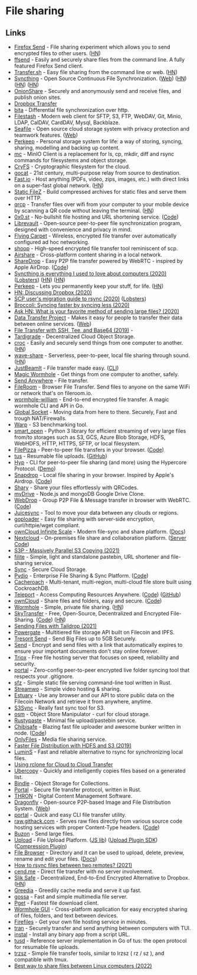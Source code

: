 # File sharing

## Links

- [Firefox Send](https://github.com/mozilla/send) - File sharing experiment which allows you to send encrypted files to other users. ([HN](https://news.ycombinator.com/item?id=19367850))
- [ffsend](https://github.com/timvisee/ffsend) - Easily and securely share files from the command line. A fully featured Firefox Send client.
- [Transfer.sh](https://transfer.sh/) - Easy file sharing from the command line or web. ([HN](https://news.ycombinator.com/item?id=27739991))
- [Syncthing](https://github.com/syncthing/syncthing) - Open Source Continuous File Synchronization. ([Web](https://syncthing.net/)) ([HN](https://news.ycombinator.com/item?id=27149002)) ([HN](https://news.ycombinator.com/item?id=27929194)) ([HN](https://news.ycombinator.com/item?id=28859521))
- [OnionShare](https://github.com/micahflee/onionshare) - Securely and anonymously send and receive files, and publish onion sites.
- [Dropbox Transfer](https://www.dropbox.com/transfer)
- [bita](https://github.com/oll3/bita) - Differential file synchronization over http.
- [Filestash](https://github.com/mickael-kerjean/filestash) - Modern web client for SFTP, S3, FTP, WebDAV, Git, Minio, LDAP, CalDAV, CardDAV, Mysql, Backblaze.
- [Seafile](https://github.com/haiwen/seafile) - Open source cloud storage system with privacy protection and teamwork features. ([Web](https://www.seafile.com/en/home/))
- [Perkeep](https://github.com/perkeep/perkeep) - Personal storage system for life: a way of storing, syncing, sharing, modelling and backing up content.
- [mc](https://github.com/minio/mc) - MinIO Client is a replacement for ls, cp, mkdir, diff and rsync commands for filesystems and object storage.
- [CryFS](https://github.com/cryfs/cryfs) - Cryptographic filesystem for the cloud.
- [gocat](https://github.com/sumup-oss/gocat) - 21st century, multi-purpose relay from source to destination.
- [Fast.io](https://fast.io/) - Host anything (PDFs, video, zips, images, etc.) with direct links on a super-fast global network. ([HN](https://news.ycombinator.com/item?id=21589213))
- [Static FileZ](https://github.com/killercup/static-filez) - Build compressed archives for static files and serve them over HTTP.
- [qrcp](https://github.com/claudiodangelis/qrcp) - Transfer files over wifi from your computer to your mobile device by scanning a QR code without leaving the terminal. ([HN](https://news.ycombinator.com/item?id=22914789))
- [0x0.st](https://0x0.st/) - No-bullshit file hosting and URL shortening service. ([Code](https://github.com/mia-0/0x0))
- [Librevault](https://github.com/librevault/librevault) - Open-source peer-to-peer file synchronization program, designed with convenience and privacy in mind.
- [Flying Carpet](https://github.com/spieglt/FlyingCarpet) - Wireless, encrypted file transfer over automatically configured ad hoc networking.
- [shoop](https://github.com/mcginty/shoop) - High-speed encrypted file transfer tool reminiscent of scp.
- [Airshare](https://github.com/kurolabs/airshare) - Cross-platform content sharing in a local network.
- [ShareDrop](https://www.sharedrop.io/) - Easy P2P file transfer powered by WebRTC - inspired by Apple AirDrop. ([Code](https://github.com/cowbell/sharedrop))
- [Syncthing is everything I used to love about computers (2020)](https://tonsky.me/blog/syncthing/) ([Lobsters](https://lobste.rs/s/4ucmcp/computers_as_i_used_love_them)) ([HN](https://news.ycombinator.com/item?id=23537243)) ([HN](https://news.ycombinator.com/item?id=29837696))
- [Perkeep](https://perkeep.org/) - Lets you permanently keep your stuff, for life. ([HN](https://news.ycombinator.com/item?id=23676350))
- [HN: Discussing Dropbox (2020)](https://news.ycombinator.com/item?id=23787446)
- [SCP user's migration guide to rsync (2020)](https://fedoramagazine.org/scp-users-migration-guide-to-rsync/) ([Lobsters](https://lobste.rs/s/uupfif/scp_user_s_migration_guide_rsync))
- [Broccoli: Syncing faster by syncing less (2020)](https://dropbox.tech/infrastructure/-broccoli--syncing-faster-by-syncing-less)
- [Ask HN: What is your favorite method of sending large files? (2020)](https://news.ycombinator.com/item?id=24351111)
- [Data Transfer Project](https://github.com/google/data-transfer-project) - Makes it easy for people to transfer their data between online services. ([Web](https://datatransferproject.dev/))
- [File Transfer with SSH, Tee, and Base64 (2019)](https://susam.in/blog/file-transfer-with-ssh-tee-and-base64/) -
- [Tardigrade](https://tardigrade.io/) - Decentralized Cloud Object Storage.
- [croc](https://github.com/schollz/croc) - Easily and securely send things from one computer to another. ([HN](https://news.ycombinator.com/item?id=24503077))
- [wave-share](https://github.com/ggerganov/wave-share) - Serverless, peer-to-peer, local file sharing through sound. ([HN](https://news.ycombinator.com/item?id=24586390))
- [JustBeamIt](https://justbeamit.com/) - File transfer made easy. ([CLI](https://github.com/justbeamit/beam))
- [Magic Wormhole](https://github.com/magic-wormhole/magic-wormhole) - Get things from one computer to another, safely.
- [Send Anywhere](https://send-anywhere.com/) - File transfer.
- [FileRoom](https://fileroom.io) - Browser File Transfer. Send files to anyone on the same WiFi or network that's on fileroom.io.
- [wormhole-william](https://github.com/psanford/wormhole-william) - End-to-end encrypted file transfer. A magic wormhole CLI and API in Go.
- [Global Socket](https://github.com/hackerschoice/gsocket) - Moving data from here to there. Securely, Fast and trough NAT/Firewalls.
- [Warp](https://github.com/minio/warp) - S3 benchmarking tool.
- [smart_open](https://github.com/RaRe-Technologies/smart_open) - Python 3 library for efficient streaming of very large files from/to storages such as S3, GCS, Azure Blob Storage, HDFS, WebHDFS, HTTP, HTTPS, SFTP, or local filesystem.
- [FilePizza](https://file.pizza/) - Peer-to-peer file transfers in your browser. ([Code](https://github.com/kern/filepizza))
- [tus](https://tus.io/) - Resumable file uploads. ([GitHub](https://github.com/tus))
- [Hyp](https://github.com/hypercore-protocol/cli/) - CLI for peer-to-peer file sharing (and more) using the Hypercore Protocol. ([Demo](https://www.youtube.com/watch?v=SVk1uIQxOO8))
- [Snapdrop](https://snapdrop.net/) - Local file sharing in your browser. Inspired by Apple's Airdrop. ([Code](https://github.com/RobinLinus/snapdrop))
- [Shary](https://github.com/wilk/shary) - Share your files effortlessly with QRCodes.
- [myDrive](https://github.com/subnub/myDrive) - Node.js and mongoDB Google Drive Clone.
- [WebDrop](https://webdrop.space/#/) - Group P2P File & Message transfer in browser with WebRTC. ([Code](https://github.com/subins2000/WebDrop))
- [Juicesync](https://github.com/juicedata/juicesync) - Tool to move your data between any clouds or regions.
- [goploader](https://github.com/Depado/goploader) - Easy file sharing with server-side encryption, curl/httpie/wget compliant.
- [ownCloud Infinite Scale](https://github.com/owncloud/ocis) - Modern file-sync and share platform. ([Docs](https://owncloud.github.io/ocis/))
- [Nextcloud](https://nextcloud.com/) - On-premises file share and collaboration platform. ([Server Code](https://github.com/nextcloud/server))
- [S3P - Massively Parallel S3 Copying (2021)](https://www.genui.com/open-source/s3p-massively-parallel-s3-copying)
- [filite](https://github.com/raftario/filite) - Simple, light and standalone pastebin, URL shortener and file-sharing service.
- [Sync](https://www.sync.com/) - Secure Cloud Storage.
- [Pydio](https://pydio.com/) - Enterprise File Sharing & Sync Platform. ([Code](https://github.com/pydio/cells))
- [Cacheroach](https://github.com/bobvawter/cacheroach) - Multi-tenant, multi-region, multi-cloud file store built using CockroachDB.
- [Teleport](https://goteleport.com/) - Access Computing Resources Anywhere. ([Code](https://github.com/gravitational/teleport)) ([GitHub](https://github.com/gravitational))
- [ownCloud](https://owncloud.com/) - Share files and folders, easy and secure. ([Code](https://github.com/owncloud/core))
- [Wormhole](https://wormhole.app/) - Simple, private file sharing. ([HN](https://news.ycombinator.com/item?id=26666142))
- [SkyTransfer](https://skytransfer.hns.siasky.net/#/) - Free, Open-Source, Decentralized and Encrypted File-Sharing. ([Code](https://github.com/kamy22/skytransfer)) ([HN](https://news.ycombinator.com/item?id=27017805))
- [Sending Files with Taildrop (2021)](https://tailscale.com/blog/sending-files-with-taildrop/)
- [Powergate](https://github.com/textileio/powergate) - Multitiered file storage API built on Filecoin and IPFS.
- [Tresorit Send](https://send.tresorit.com/) - Send Big Files up to 5GB Securely.
- [Send](https://send.vis.ee/) - Encrypt and send files with a link that automatically expires to ensure your important documents don't stay online forever.
- [Triox](https://github.com/AaronErhardt/Triox) - Free file hosting server that focuses on speed, reliability and security.
- [portal](https://github.com/jackyzha0/portal) - Zero-config peer-to-peer encrypted live folder syncing tool that respects your .gitignore.
- [sfz](https://github.com/weihanglo/sfz) - Simple static file serving command-line tool written in Rust.
- [Streamwo](https://streamwo.com/) - Simple video hosting & sharing.
- [Estuary](https://estuary.tech/) - Use any browser and our API to store public data on the Filecoin Network and retrieve it from anywhere, anytime.
- [S3Sync](https://github.com/larrabee/s3sync) - Really fast sync tool for S3.
- [osm](https://github.com/appscode/osm) - Object Store Manipulator - curl for cloud storage.
- [Rustypaste](https://github.com/orhun/rustypaste) - Minimal file upload/pastebin service.
- [Chibisafe](https://chibisafe.moe/) - Blazing fast file uploader and awesome bunker written in node. ([Code](https://github.com/WeebDev/chibisafe))
- [OnlyFiles](https://onlyfiles.cc/) - Media file sharing service.
- [Faster File Distribution with HDFS and S3 (2019)](https://tech.marksblogg.com/faster-file-distribution-hadoop-hdfs-s3.html)
- [LuminS](https://github.com/wchang22/LuminS) - Fast and reliable alternative to rsync for synchronizing local files.
- [Using rclone for Cloud to Cloud Transfer](https://www.rsync.net/resources/howto/rclone.html)
- [Ubercopy](https://github.com/jasonwhite/ubercopy) - Quickly and intelligently copies files based on a generated list.
- [Bindle](https://github.com/deislabs/bindle) - Object Storage for Collections.
- [Portal](https://github.com/landhb/portal) - Secure file transfer protocol, written in Rust.
- [THRON](https://www.thron.com/en/) - Digital Content Management Software.
- [Dragonfly](https://github.com/dragonflyoss/Dragonfly2) - Open-source P2P-based Image and File Distribution System. ([Web](https://d7y.io/en-us/))
- [portal](https://github.com/ZinoKader/portal) - Quick and easy CLI file transfer utility.
- [raw.githack.com](https://raw.githack.com/) - Serves raw files directly from various source code hosting services with proper Content-Type headers. ([Code](https://github.com/neoascetic/rawgithack))
- [Buzon](https://buzon.io/) - Send large files.
- [Upload](https://upload.io/) - File Upload Platform. ([JS lib](https://github.com/upload-js/upload-js)) ([Upload Plugin SDK](https://github.com/upload-js/upload-plugin-sdk)) ([Compression Plugin](https://github.com/upload-js/upload-compression-plugin))
- [File Browser](https://github.com/filebrowser/filebrowser) - Directory and it can be used to upload, delete, preview, rename and edit your files. ([Docs](https://filebrowser.org/))
- [How to rsync files between two remotes? (2021)](https://vincent.bernat.ch/en/blog/2021-rsync-ssh-two-remotes)
- [cend.me](http://cend.me/) - Direct file transfer with no server involvement.
- [Slik Safe](https://www.sliksafe.com/) - Decentralized, End-to-End Encrypted Alternative to Dropbox. ([HN](https://news.ycombinator.com/item?id=29637188))
- [Greedia](https://github.com/greedia/greedia) - Greedily cache media and serve it up fast.
- [gossa](https://github.com/pldubouilh/gossa) - Fast and simple multimedia file server.
- [Pget](https://github.com/Code-Hex/pget) - Fastest file download client.
- [Wormhole GUI](https://github.com/Jacalz/wormhole-gui) - Cross-platform application for easy encrypted sharing of files, folders, and text between devices.
- [Firefiles](https://github.com/faisalsayed10/firefiles) - Get your own file hosting service in minutes.
- [tran](https://github.com/abdfnx/tran) - Securely transfer and send anything between computers with TUI.
- [instal](https://github.com/abdfnx/instal) - Install any binary app from a script URL.
- [tusd](https://github.com/tus/tusd) - Reference server implementation in Go of tus: the open protocol for resumable file uploads.
- [trzsz](https://github.com/trzsz/trzsz) - Simple file transfer tools, similar to lrzsz ( rz / sz ), and compatible with tmux.
- [Best way to share files between Linux computers (2022)](https://twitter.com/alyssarzg/status/1499078915607998466)